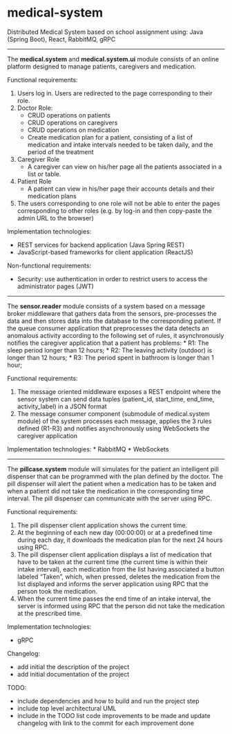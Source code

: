 # medical-system
Distributed Medical System based on school assignment using: Java (Spring Boot), React, RabbitMQ, gRPC

___

The **medical.system** and **medical.system.ui** module consists of an online platform designed to manage patients, caregivers and medication.

Functional requirements:

1. Users log in. Users are redirected to the page corresponding to their role.
2. Doctor Role:
    * CRUD operations on patients
    * CRUD operations on caregivers
    * CRUD operations on medication
    * Create medication plan for a patient, consisting of a list of medication and intake intervals needed to be taken daily, and the period of the treatment
3. Caregiver Role
    * A caregiver can view on his/her page all the patients associated in a list or table.
4. Patient Role
    * A patient can view in his/her page their accounts details and their medication plans
5. The users corresponding to one role will not be able to enter the pages corresponding to other roles (e.g. by log-in and then copy-paste the admin URL to the browser)

Implementation technologies:
  * REST services for backend application (Java Spring REST)
  * JavaScript-based frameworks for client application (ReactJS)
  
Non-functional requirements:
  * Security: use authentication in order to restrict users to access the administrator pages
(JWT)

___

The **sensor.reader** module consists of  a system based on a message broker middleware that gathers data from the sensors, pre-processes the data and then stores data into the database to the corresponding patient. If the queue consumer application that preprocesses the data detects an anomalous activity according to the following set of rules, it asynchronously notifies the caregiver application that a patient has problems:
    * R1: The sleep period longer than 12 hours;
    * R2: The leaving activity (outdoor) is longer than 12 hours;
    * R3: The period spent in bathroom is longer than 1 hour;

Functional requirements:
1. The message oriented middleware exposes a REST endpoint where the sensor system can send data tuples (patient_id, start_time, end_time, activity_label) in a JSON format
2. The message consumer component (submodule of medical.system module) of the system processes each message, applies the 3 rules defined (R1-R3) and notifies asynchronously using WebSockets the caregiver application

Implementation technologies:
    * RabbitMQ
    * WebSockets
    
___

The **pillcase.system** module will simulates for the patient an intelligent pill dispenser that can be programmed with the plan defined by the doctor. The pill dispenser will alert the patient when a medication has to be taken and when a patient did not take the medication in the corresponding time interval. The pill dispenser can communicate with the server using RPC. 

Functional requirements:
1. The pill dispenser client application shows the current time.
2. At the beginning of each new day (00:00:00) or at a predefined time during each day, it downloads the medication plan for the next 24 hours using RPC.
3. The pill dispenser client application displays a list of medication that have to be taken at the current time (the current time is within their intake interval), each medication from the list having associated a button labeled “Taken”, which, when pressed, deletes the medication from the list displayed and informs the server application using RPC that the person took the medication.
4. When the current time passes the end time of an intake interval, the server is informed using RPC that the person did not take the medication at the prescribed time. 

Implementation technologies:
  * gRPC


Changelog:
  * add initial the description of the project
  * add initial documentation of the project

TODO:
  * include dependencies and how to build and run the project step
  * include top level architectural UML
  * include in the TODO list code improvements to be made and update changelog with link to the commit for each improvement done
